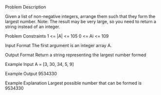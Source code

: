 Problem Description
 
 

Given a list of non-negative integers, arrange them such that they form the largest number.
Note: The result may be very large, so you need to return a string instead of an integer.


Problem Constraints
1 <= |A| <= 105
0 <= Ai <= 109


Input Format
The first argument is an integer array A.


Output Format
Return a string representing the largest number formed


Example Input
A = [3, 30, 34, 5, 9]


Example Output
9534330


Example Explanation
Largest possible number that can be formed is 9534330